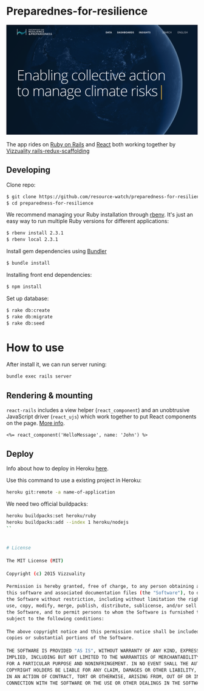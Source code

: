 # Preparednes-for-resilience

![Prep home](screenshot.png?raw=true "Preparednes forresilience")

The app rides on [Ruby on Rails](http://rubyonrails.org) and [React](https://facebook.github.io/react/) both working together by [Vizzuality rails-redux-scaffolding](https://github.com/Vizzuality/rails-redux-scaffold)

## Developing

Clone repo:

```bash
$ git clone https://github.com/resource-watch/preparedness-for-resilience
$ cd preparedness-for-resilience
```

We recommend managing your Ruby installation through
[rbenv](https://github.com/sstephenson/rbenv). It's just an easy way to
run multiple Ruby versions for different applications:

```bash
$ rbenv install 2.3.1
$ rbenv local 2.3.1
```

Install gem dependencies using [Bundler](http://bundler.io/)

```bash
$ bundle install
```

Installing front end dependencies:

```bash
$ npm install
```

Set up database:

```bash
$ rake db:create
$ rake db:migrate
$ rake db:seed
```

# How to use

After install it, we can run server runing:

```bash
bundle exec rails server
```

## Rendering & mounting

`react-rails` includes a view helper (`react_component`) and an unobtrusive JavaScript driver (`react_ujs`) which work together to put React components on the page. [More info](https://github.com/reactjs/react-rails#rendering--mounting).

```erb
<%= react_component('HelloMessage', name: 'John') %>
```

## Deploy

Info about how to deploy in Heroku [here](https://devcenter.heroku.com/articles/getting-started-with-rails5).

Use this command to use a existing project in Heroku:

```bash
heroku git:remote -a name-of-application
```

We need two official buildpacks:

```bash
heroku buildpacks:set heroku/ruby
heroku buildpacks:add --index 1 heroku/nodejs
``


# License

The MIT License (MIT)

Copyright (c) 2015 Vizzuality

Permission is hereby granted, free of charge, to any person obtaining a copy of
this software and associated documentation files (the "Software"), to deal in
the Software without restriction, including without limitation the rights to
use, copy, modify, merge, publish, distribute, sublicense, and/or sell copies of
the Software, and to permit persons to whom the Software is furnished to do so,
subject to the following conditions:

The above copyright notice and this permission notice shall be included in all
copies or substantial portions of the Software.

THE SOFTWARE IS PROVIDED "AS IS", WITHOUT WARRANTY OF ANY KIND, EXPRESS OR
IMPLIED, INCLUDING BUT NOT LIMITED TO THE WARRANTIES OF MERCHANTABILITY, FITNESS
FOR A PARTICULAR PURPOSE AND NONINFRINGEMENT. IN NO EVENT SHALL THE AUTHORS OR
COPYRIGHT HOLDERS BE LIABLE FOR ANY CLAIM, DAMAGES OR OTHER LIABILITY, WHETHER
IN AN ACTION OF CONTRACT, TORT OR OTHERWISE, ARISING FROM, OUT OF OR IN
CONNECTION WITH THE SOFTWARE OR THE USE OR OTHER DEALINGS IN THE SOFTWARE.
